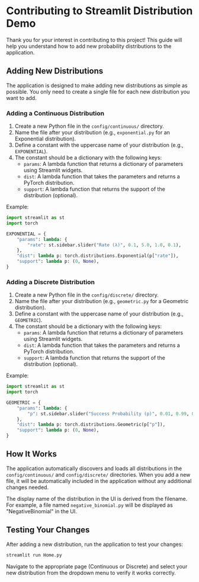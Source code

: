 # Contributing to Streamlit Distribution Demo

Thank you for your interest in contributing to this project! This guide will help you understand how to add new probability distributions to the application.

## Adding New Distributions

The application is designed to make adding new distributions as simple as possible. You only need to create a single file for each new distribution you want to add.

### Adding a Continuous Distribution

1. Create a new Python file in the `config/continuous/` directory.
2. Name the file after your distribution (e.g., `exponential.py` for an Exponential distribution).
3. Define a constant with the uppercase name of your distribution (e.g., `EXPONENTIAL`).
4. The constant should be a dictionary with the following keys:
   - `params`: A lambda function that returns a dictionary of parameters using Streamlit widgets.
   - `dist`: A lambda function that takes the parameters and returns a PyTorch distribution.
   - `support`: A lambda function that returns the support of the distribution (optional).

Example:

```python
import streamlit as st
import torch

EXPONENTIAL = {
    "params": lambda: {
        "rate": st.sidebar.slider("Rate (λ)", 0.1, 5.0, 1.0, 0.1),
    },
    "dist": lambda p: torch.distributions.Exponential(p["rate"]),
    "support": lambda p: (0, None),
}
```

### Adding a Discrete Distribution

1. Create a new Python file in the `config/discrete/` directory.
2. Name the file after your distribution (e.g., `geometric.py` for a Geometric distribution).
3. Define a constant with the uppercase name of your distribution (e.g., `GEOMETRIC`).
4. The constant should be a dictionary with the following keys:
   - `params`: A lambda function that returns a dictionary of parameters using Streamlit widgets.
   - `dist`: A lambda function that takes the parameters and returns a PyTorch distribution.
   - `support`: A lambda function that returns the support of the distribution (optional).

Example:

```python
import streamlit as st
import torch

GEOMETRIC = {
    "params": lambda: {
        "p": st.sidebar.slider("Success Probability (p)", 0.01, 0.99, 0.5, 0.01),
    },
    "dist": lambda p: torch.distributions.Geometric(p["p"]),
    "support": lambda p: (0, None),
}
```

## How It Works

The application automatically discovers and loads all distributions in the `config/continuous/` and `config/discrete/` directories. When you add a new file, it will be automatically included in the application without any additional changes needed.

The display name of the distribution in the UI is derived from the filename. For example, a file named `negative_binomial.py` will be displayed as "NegativeBinomial" in the UI.

## Testing Your Changes

After adding a new distribution, run the application to test your changes:

```bash
streamlit run Home.py
```

Navigate to the appropriate page (Continuous or Discrete) and select your new distribution from the dropdown menu to verify it works correctly.